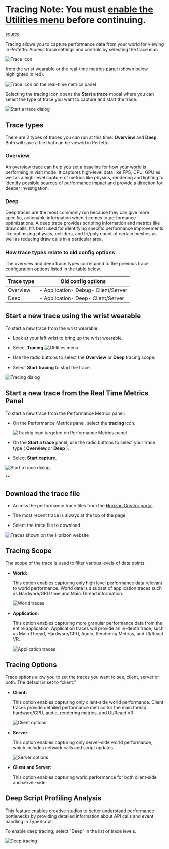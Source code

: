 # Tracing **Note:** You must [enable the Utilities menu](/horizon-worlds/learn/documentation/performance-best-practices-and-tooling/performance-tools/enable-the-utilities-menu/) before continuing.

[source](https://developers.meta.com/horizon-worlds/learn/documentation/performance-best-practices-and-tooling/performance-tools/tracing)

Tracing allows you to capture performance data from your world for viewing in Perfetto. Access trace settings and controls by selecting the trace icon 

![Trace icon](https://scontent.flba1-1.fna.fbcdn.net/v/t39.2365-6/482030104_666482412556380_2531346198919298275_n.png?_nc_cat=103&ccb=1-7&_nc_sid=e280be&_nc_ohc=06yuSdBt4jYQ7kNvwGUb7aa&_nc_oc=Adm5j-vWR9ay5RlaQkdoPAmTKdQ9GtynrcupEaGCJttIMHbLJOYPr8cMU-c9W68idIY&_nc_zt=14&_nc_ht=scontent.flba1-1.fna&_nc_gid=DOA0bhVGgv6HEVEDJSqIkA&oh=00_AfQI4qZvM1MtzqaPiOiZupJ3Lf1yigdTtUoYv6wnKP2VMQ&oe=689BB73F)

 from the wrist wearable or the real-time metrics panel (shown below highlighted in red).

![Trace icon on the real-time metrics panel](https://scontent.flba1-1.fna.fbcdn.net/v/t39.2365-6/452817263_512535204617769_564960638721355850_n.png?_nc_cat=110&ccb=1-7&_nc_sid=e280be&_nc_ohc=Wl6p3IE1BTAQ7kNvwHZmIzM&_nc_oc=Adl8ADSCX9KybQHxnkep6kuFULxRPE5aMjlprMIkL7u9d_3XCCA6FsCtEYKiw4_Hdcs&_nc_zt=14&_nc_ht=scontent.flba1-1.fna&_nc_gid=DOA0bhVGgv6HEVEDJSqIkA&oh=00_AfRhgHj5IFOtjON0jiaiiHsC94ST6O04eDnnz9l1livmVg&oe=689B9BF8)

Selecting the tracing icon opens the **Start a trace** modal where you can select the type of trace you want to capture and start the trace.

![Start a trace dialog](https://scontent.flba1-1.fna.fbcdn.net/v/t39.2365-6/452819269_512535177951105_486835410582879203_n.png?_nc_cat=111&ccb=1-7&_nc_sid=e280be&_nc_ohc=6XnmherRfmwQ7kNvwHJGdJN&_nc_oc=AdmxkopEGrtsSTz0uahV1AM6D0pkUWEXAAEGA-osJlSbNW2LWZxE-qwDaMsqFrFXpao&_nc_zt=14&_nc_ht=scontent.flba1-1.fna&_nc_gid=DOA0bhVGgv6HEVEDJSqIkA&oh=00_AfRlTlXVE3TLAowUqiwcuX4iPSGjgOo2pQa0Y6Nc8jDNOw&oe=689BC269)

## Trace types

There are 2 types of traces you can run at this time: **Overview** and **Deep**. Both will save a file that can be viewed in Perfetto.

### Overview

An overview trace can help you set a baseline for how your world is performing in visit mode. It captures high-level data like FPS, CPU, GPU as well as a high-level capture of metrics like physics, rendering and lighting to identify possible sources of performance impact and provide a direction for deeper investigation.

### Deep

Deep traces are the most commonly run because they can give more specific, actionable information when it comes to performance optimizations. A deep trace provides scripting information and metrics like draw calls. It’s best used for identifying specific performance improvements like optimizing physics, colliders, and tri/poly count of certain meshes as well as reducing draw calls in a particular area.

### How trace types relate to old config options

The overview and deep trace types correspond to the previous trace configuration options listed in the table below.

| Trace type | Old config options |
| --- | --- |
| Overview | - Application- Debug- Client/Server |
| Deep | - Application- Deep- Client/Server |

## Start a new trace using the wrist wearable

To start a new trace from the wrist wearable:

*   Look at your left wrist to bring up the wrist wearable.

*   Select **Tracing.**![Utilities menu](https://scontent.flba1-1.fna.fbcdn.net/v/t39.2365-6/452909242_512535254617764_3464900300897266132_n.png?_nc_cat=100&ccb=1-7&_nc_sid=e280be&_nc_ohc=wC3Bm21ZLS8Q7kNvwEmf0cG&_nc_oc=Adks941UgxITXilHtWKoKEmhDklrAocAgwHg6RPiBSyeCGTKIzsa91uHmXHCV1r21p0&_nc_zt=14&_nc_ht=scontent.flba1-1.fna&_nc_gid=DOA0bhVGgv6HEVEDJSqIkA&oh=00_AfQhxyaHxAU7Nvqful8OAR15oJjl-CFdQUqKZ0DZbG9IjA&oe=689BA68B)

*   Use the radio buttons to select the **Overview** or **Deep** tracing scope.

*   Select **Start tracing** to start the trace.

![Tracing dialog](https://scontent.flba1-1.fna.fbcdn.net/v/t39.2365-6/452665546_512535241284432_1956381104628956841_n.png?_nc_cat=105&ccb=1-7&_nc_sid=e280be&_nc_ohc=E5veSVga8cYQ7kNvwGnzJas&_nc_oc=Adk21TVDc22NPUhixH8sCYZzDQtO2XNZOqxKcBFPtu53F6yrZEoo2kFcQ57T60FcY1Q&_nc_zt=14&_nc_ht=scontent.flba1-1.fna&_nc_gid=DOA0bhVGgv6HEVEDJSqIkA&oh=00_AfTbgUYtFKj8JmsMsVAnxUYQfEemgM2urt6pt9MD0NaN3A&oe=689B9EA3)

## Start a new trace from the Real Time Metrics Panel

To start a new trace from the Performance Metrics panel:

*   On the Performance Metrics panel, select the **tracing** icon. 
    
    ![Tracing icon targeted on Performance Metrics panel](https://scontent.flba1-1.fna.fbcdn.net/v/t39.2365-6/452457736_512535224617767_5197004322352436639_n.png?_nc_cat=111&ccb=1-7&_nc_sid=e280be&_nc_ohc=GE7glKyGqdgQ7kNvwG-zaQ6&_nc_oc=AdnCfeeiW1mq2KNz2OmTEZSmdnL8kBvzVIj-vdw1K7qS4RmZ3yHBeier33xZr-qit-s&_nc_zt=14&_nc_ht=scontent.flba1-1.fna&_nc_gid=DOA0bhVGgv6HEVEDJSqIkA&oh=00_AfT0Z7kXt_gqmuABn01RgecNsXP0WYhiDnBww3wc3a8EhQ&oe=689BA193) 

*   On the **Start a trace** panel, use the radio buttons to select your trace type ( **Overview** or **Deep** ).

*   Select **Start capture**.

![Start a trace dialog](https://scontent.flba1-1.fna.fbcdn.net/v/t39.2365-6/452533388_512535227951100_250312306465638715_n.png?_nc_cat=103&ccb=1-7&_nc_sid=e280be&_nc_ohc=1Ep0vBr79KAQ7kNvwE7kqNn&_nc_oc=Admz1FCuSI-kIqc8ZTy-xPo1Qz017ckSRUaJ15QbcrnAc8N8Upf_OgBdEYUh-Ec-KzM&_nc_zt=14&_nc_ht=scontent.flba1-1.fna&_nc_gid=DOA0bhVGgv6HEVEDJSqIkA&oh=00_AfS0jJuMeKLiq_yoq9mUPj-B2QZ34BzQglq4FnAvmnVEVg&oe=689BC594)

**

## Download the trace file

*   Access the performance trace files from the [Horizon Creator portal](https://horizon.meta.com/creator/performance/traces/) .

*   The most recent trace is always at the top of the page.

*   Select the trace file to download.

![Traces shown on the Horizon website](https://scontent.flba1-1.fna.fbcdn.net/v/t39.2365-6/452932541_512535251284431_1492424587016857588_n.png?_nc_cat=105&ccb=1-7&_nc_sid=e280be&_nc_ohc=ZRtPnx6MfYEQ7kNvwGLMDc3&_nc_oc=AdnYAFPa_25Rkc5IbWJp3bYNbMbDvZAsNPCyrJTLGOvt-YMdEjlClpQQ3eMm5OHTajI&_nc_zt=14&_nc_ht=scontent.flba1-1.fna&_nc_gid=DOA0bhVGgv6HEVEDJSqIkA&oh=00_AfQPlc90YlVS6W-wgoT9XzibIyl8p_fPUdyWabjkOSG-iw&oe=689BAA0D)

## Tracing Scope

The scope of the trace is used to filter various levels of data points.

*   **World:**
    
     This option enables capturing only high level performance data relevant to world performance. World data is a subset of application traces such as Hardware/GPU time and Main Thread information. 
    
    ![World traces](https://scontent.flba1-1.fna.fbcdn.net/v/t39.2365-6/452830685_512535117951111_5669193774081795886_n.png?_nc_cat=107&ccb=1-7&_nc_sid=e280be&_nc_ohc=GQx1b24WVHkQ7kNvwHMSGPX&_nc_oc=AdknhpCkY0L2FD9gt_RGVE7e0fI0EJToipgG975F73eN4Zcb7MvZHESaYA-UMX75Y3I&_nc_zt=14&_nc_ht=scontent.flba1-1.fna&_nc_gid=DOA0bhVGgv6HEVEDJSqIkA&oh=00_AfRDeSe_unv_adESN8dEzksBUCCO8BMvCfE8ocbkUQWZ9Q&oe=689BA43B) 

*   **Application:**
    
     This option enables capturing more granular performance data from the entire application. Application traces will provide an in-depth trace, such as ​​Main Thread, Hardware/GPU, Audio, Rendering Metrics, and UI/React VR. 
    
    ![Application traces](https://scontent.flba1-1.fna.fbcdn.net/v/t39.2365-6/452522845_512535164617773_8431839052206306537_n.png?_nc_cat=101&ccb=1-7&_nc_sid=e280be&_nc_ohc=jr5KI3s_UN4Q7kNvwGexmZv&_nc_oc=AdmtAmv6wWJN_C_j-ADo7ckwRAMyZH18J7HqsA-i9e5RToE4jcBnD8PKoI2Dh6ud9Sc&_nc_zt=14&_nc_ht=scontent.flba1-1.fna&_nc_gid=DOA0bhVGgv6HEVEDJSqIkA&oh=00_AfT8MB8jYah7gkWf4ZZjP1rRieKyBIejnhwQ6W6fUWjPiA&oe=689BC6CC) 

## Tracing Options

Trace options allow you to set the traces you want to see, client, server or both. The default is set to “client.”

*   **Client:**
    
     This option enables capturing only client-side world performance. Client traces provide detailed performance metrics for ​​the main thread, hardware/GPU, audio, rendering metrics, and UI/React VR. 
    
    ![Client options](https://scontent.flba1-1.fna.fbcdn.net/v/t39.2365-6/452588689_512535267951096_7012576616891124441_n.png?_nc_cat=107&ccb=1-7&_nc_sid=e280be&_nc_ohc=sZfGTi4k_NYQ7kNvwEnU8u3&_nc_oc=AdmzAPyhYpfgNlkDBSqGkBuL79-TenYdk4_MQaBn7QgA2MjVCX3CWWQNvQYH0ZiwZow&_nc_zt=14&_nc_ht=scontent.flba1-1.fna&_nc_gid=DOA0bhVGgv6HEVEDJSqIkA&oh=00_AfRJbBBRafZJCeRCecJA04WpuIu9QaCm_TE4rzfH2Z2XIQ&oe=689BC2BF) 

*   **Server:**
    
     This option enables capturing only server-side world performance, which includes network calls and script updates. 
    
    ![Server options](https://scontent.flba1-1.fna.fbcdn.net/v/t39.2365-6/452934272_512535274617762_9070031289387483374_n.png?_nc_cat=103&ccb=1-7&_nc_sid=e280be&_nc_ohc=pu8hkhE84a4Q7kNvwGzpR_O&_nc_oc=AdncGmK5vrouBcdy4PElRTdLXS_eSVkpu3yX1-GKjF0D8ExFTtto5tTK0hboQ3CE7nw&_nc_zt=14&_nc_ht=scontent.flba1-1.fna&_nc_gid=DOA0bhVGgv6HEVEDJSqIkA&oh=00_AfTkNhuSziw6t1E28hUSyo5-ibmKOA79uwd1kORdZ18kHg&oe=689BB1FB) 

*   **Client and Server:**
    
     This option enables capturing world performance for both client-side and server-side.

## Deep Script Profiling Analysis

This feature enables creative studios to better understand performance bottlenecks by providing detailed information about API calls and event handling in TypeScript.

To enable deep tracing, select “Deep” in the list of trace levels.

![Deep tracing](https://scontent.flba1-1.fna.fbcdn.net/v/t39.2365-6/452935529_512535264617763_3661555896485590188_n.png?_nc_cat=100&ccb=1-7&_nc_sid=e280be&_nc_ohc=uch_W98OxAMQ7kNvwGNWs2W&_nc_oc=AdmpCJ-E3tTNb1dzaoCdgS3bi1en7RcG6sj-daEvm3AmkuPzHmN5zKR3F703AibOVtI&_nc_zt=14&_nc_ht=scontent.flba1-1.fna&_nc_gid=DOA0bhVGgv6HEVEDJSqIkA&oh=00_AfR2bHgDh1LKTx7KbuQ9eaziE2QMHRIKkQV5fdBXffNlJw&oe=689BBF2E)

 

 

 

 

 

 

 

 

 

 

 

 

 

 

 

 

 

 

 

 

 

 

 

 

 

 

 

 

 

 

 

 

 

 

 

 

 

 

 

 

 

 

 

 

 

 

 

 